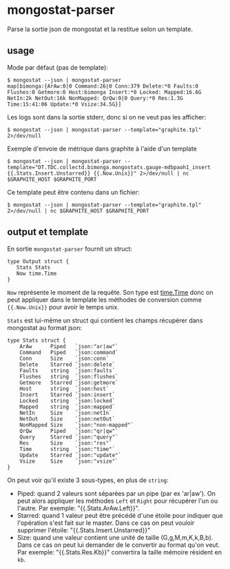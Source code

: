 # mongostat-parser

Parse la sortie json de mongostat et la restitue selon un template.

## usage

Mode par défaut (pas de template):

    $ mongostat --json | mongostat-parser 
    map[bimonga:{ArAw:0|0 Command:26|0 Conn:379 Delete:*0 Faults:0 Flushes:0 Getmore:0 Host:bimonga Insert:*0 Locked: Mapped:16.6G NetIn:2k NetOut:16k NonMapped: QrQw:0|0 Query:*0 Res:1.3G Time:15:41:06 Update:*0 Vsize:34.5G}]

Les logs sont dans la sortie stderr, donc si on ne veut pas les afficher:

    $ mongostat --json | mongostat-parser --template="graphite.tpl" 2>/dev/null

Exemple d'envoie de métrique dans graphite à l'aide d'un template

    $ mongostat --json | mongostat-parser --template="DT.TDC.collectd.bimonga.mongostats.gauge-mdbpaoh1_insert {{.Stats.Insert.Unstarred}} {{.Now.Unix}}" 2>/dev/null | nc $GRAPHITE_HOST $GRAPHITE_PORT


Ce template peut être contenu dans un fichier:

    $ mongostat --json | mongostat-parser --template="graphite.tpl" 2>/dev/null | nc $GRAPHITE_HOST $GRAPHITE_PORT
    
## output et template

En sortie ```mongostat-parser``` fournit un struct:

    type Output struct {
       Stats Stats
       Now time.Time
    }
    
```Now``` représente le moment de la requête. Son type est 
[time.Time](http://golang.org/pkg/time/#Time) donc on peut appliquer dans le 
template les méthodes de conversion comme ```{{.Now.Unix}}``` pour avoir le 
temps unix.

```Stats``` est lui-même un struct qui contient les champs récupérer dans 
mongostat au format json:

    type Stats struct {
        ArAw      Piped   `json:"ar|aw"`
        Command   Piped   `json:command`
        Conn      Size    `json:conn`
        Delete    Starred `json:delete`
        Faults    string  `json:faults`
        Flushes   string  `json:flushes`
        Getmore   Starred `json:getmore`
        Host      string  `json:host`
        Insert    Starred `json:insert`
        Locked    string  `json:locked`
        Mapped    string  `json:mapped`
        NetIn     Size    `json:netIn`
        NetOut    Size    `json:netOut`
        NonMapped Size    `json:"non-mapped"`
        QrQw      Piped   `json:"qr|qw"`
        Query     Starred `json:"query"`
        Res       Size    `json:"res"`
        Time      string  `json:"time"`
        Update    Starred `json:"update"`
        Vsize     Size    `json:"vsize"`
    }

On peut voir qu'il existe 3 sous-types, en plus de ```string```:
* Piped: quand 2 valeurs sont séparées par un pipe (par ex 'ar|aw'). On peut 
alors appliquer les méthodes ```Left``` et ```Right``` pour récupérer l'un ou 
l'autre. Par exemple: "{{.Stats.ArAw.Left}}".
* Starred: quand 1 valeur peut être précédé d'une étoile pour indiquer que 
l'opération s'est fait sur le master. Dans ce cas on peut vouloir supprimer 
l'étoile: "{{.Stats.Insert.Unstarred}}"
* Size: quand une valeur contient une unité de taille (G,g,M,m,K,k,B,b). Dans ce
cas on peut lui demander de le convertir au format qu'on veut. Par exemple:
"{{.Stats.Res.Kb}}" convertira la taille mémoire résident en ```kb```.


 
